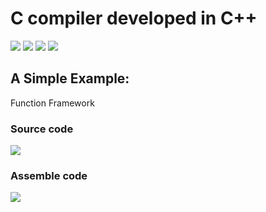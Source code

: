 # C compiler developed in C++


![](https://img.shields.io/badge/LexAnalysis-100%25-blue.svg)  ![](https://img.shields.io/badge/SyntaxAnalysis-100%25-blue.svg) ![](https://img.shields.io/badge/Grammar_Guidance-25%25-green.svg)  ![](https://img.shields.io/badge/BuildCode-15%25-red.svg)

## A Simple Example:

Function Framework

### Source code
![](https://github.com/WuLynLinux/C_Complier_Project/blob/master/images/2.png)

### Assemble code
![](https://github.com/WuLynLinux/C_Complier_Project/blob/master/images/1.png)
